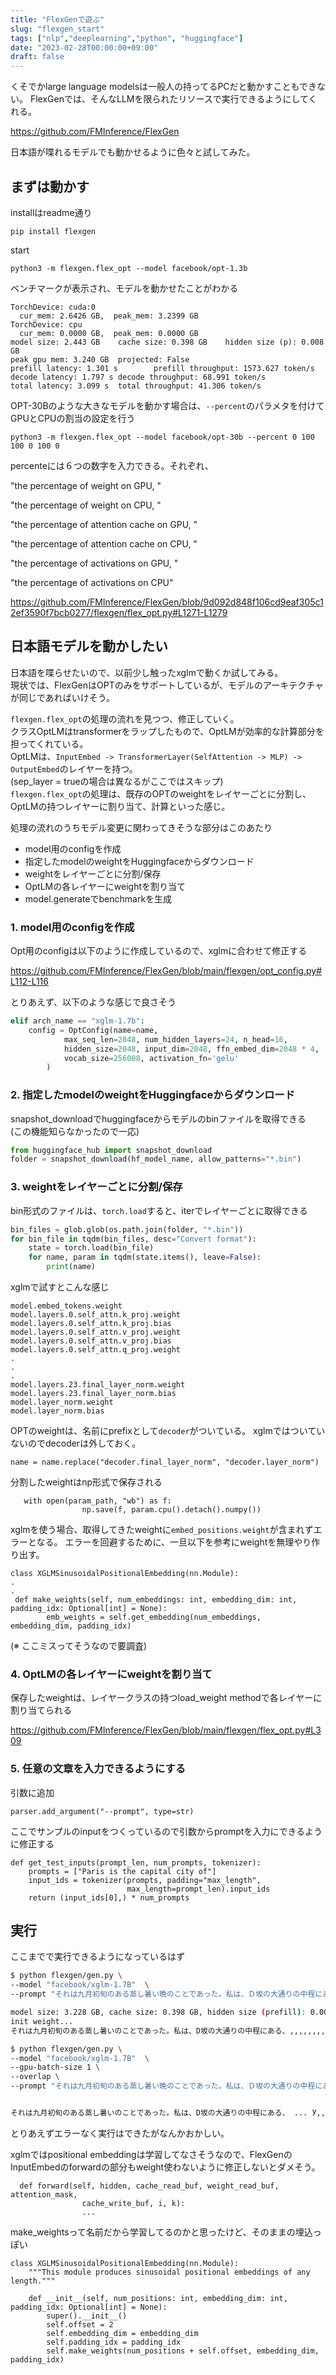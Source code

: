 ```yaml
---
title: "FlexGenで遊ぶ"
slug: "flexgen_start"
tags: ["nlp","deeplearning","python", "huggingface"]
date: "2023-02-28T00:00:00+09:00"
draft: false
---
```


くそでかlarge language modelsは一般人の持ってるPCだと動かすこともできない。
FlexGenでは、そんなLLMを限られたリソースで実行できるようにしてくれる。

https://github.com/FMInference/FlexGen

日本語が喋れるモデルでも動かせるように色々と試してみた。

## まずは動かす
installはreadme通り

```
pip install flexgen
```

start

```
python3 -m flexgen.flex_opt --model facebook/opt-1.3b
```

ベンチマークが表示され、モデルを動かせたことがわかる

```
TorchDevice: cuda:0
  cur_mem: 2.6426 GB,  peak_mem: 3.2399 GB
TorchDevice: cpu
  cur_mem: 0.0000 GB,  peak_mem: 0.0000 GB
model size: 2.443 GB    cache size: 0.398 GB    hidden size (p): 0.008 GB
peak gpu mem: 3.240 GB  projected: False
prefill latency: 1.301 s        prefill throughput: 1573.627 token/s
decode latency: 1.797 s decode throughput: 68.991 token/s
total latency: 3.099 s  total throughput: 41.306 token/s
```

OPT-30Bのような大きなモデルを動かす場合は、`--percent`のパラメタを付けてGPUとCPUの割当の設定を行う

```
python3 -m flexgen.flex_opt --model facebook/opt-30b --percent 0 100 100 0 100 0
```

percenteには６つの数字を入力できる。それぞれ、

"the percentage of weight on GPU, "

"the percentage of weight on CPU, "

"the percentage of attention cache on GPU, "

"the percentage of attention cache on CPU, "

"the percentage of activations on GPU, "

"the percentage of activations on CPU"

https://github.com/FMInference/FlexGen/blob/9d092d848f106cd9eaf305c12ef3590f7bcb0277/flexgen/flex_opt.py#L1271-L1279

## 日本語モデルを動かしたい
日本語を喋らせたいので、以前少し触ったxglmで動くか試してみる。  
現状では、FlexGenはOPTのみをサポートしているが、モデルのアーキテクチャが同じであればいけそう。

`flexgen.flex_opt`の処理の流れを見つつ、修正していく。  
クラスOptLMはtransformerをラップしたもので、OptLMが効率的な計算部分を担ってくれている。  
OptLMは、`InputEmbed -> TransformerLayer(SelfAttention -> MLP) -> OutputEmbed`のレイヤーを持つ。  
(sep_layer = trueの場合は異なるがここではスキップ)  
`flexgen.flex_opt`の処理は、既存のOPTのweightをレイヤーごとに分割し、OptLMの持つレイヤーに割り当て、計算といった感じ。


処理の流れのうちモデル変更に関わってきそうな部分はこのあたり

- model用のconfigを作成
- 指定したmodelのweightをHuggingfaceからダウンロード
- weightをレイヤーごとに分割/保存
- OptLMの各レイヤーにweightを割り当て
- model.generateでbenchmarkを生成

### 1. model用のconfigを作成
Opt用のconfigは以下のように作成しているので、xglmに合わせて修正する

https://github.com/FMInference/FlexGen/blob/main/flexgen/opt_config.py#L112-L116


とりあえず、以下のような感じで良さそう

```python
elif arch_name == "xglm-1.7b":
    config = OptConfig(name=name,
            max_seq_len=2048, num_hidden_layers=24, n_head=16,            
            hidden_size=2048, input_dim=2048, ffn_embed_dim=2048 * 4,
            vocab_size=256008, activation_fn='gelu'
        )
```

### 2. 指定したmodelのweightをHuggingfaceからダウンロード
snapshot_downloadでhuggingfaceからモデルのbinファイルを取得できる  
(この機能知らなかったので一応)

```python
from huggingface_hub import snapshot_download
folder = snapshot_download(hf_model_name, allow_patterns="*.bin")
```

### 3. weightをレイヤーごとに分割/保存
bin形式のファイルは、`torch.load`すると、iterでレイヤーごとに取得できる

```python
bin_files = glob.glob(os.path.join(folder, "*.bin"))
for bin_file in tqdm(bin_files, desc="Convert format"):
    state = torch.load(bin_file)
    for name, param in tqdm(state.items(), leave=False):
        print(name)
```

xglmで試すとこんな感じ

```
model.embed_tokens.weight
model.layers.0.self_attn.k_proj.weight
model.layers.0.self_attn.k_proj.bias
model.layers.0.self_attn.v_proj.weight
model.layers.0.self_attn.v_proj.bias
model.layers.0.self_attn.q_proj.weight
.
.
.
model.layers.23.final_layer_norm.weight
model.layers.23.final_layer_norm.bias
model.layer_norm.weight
model.layer_norm.bias
```


OPTのweightは、名前にprefixとして`decoder`がついている。
xglmではついていないのでdecoderは外しておく。

```python{ref="https://github.com/FMInference/FlexGen/blob/main/flexgen/opt_config.py#L231"}
name = name.replace("decoder.final_layer_norm", "decoder.layer_norm")
```

分割したweightはnp形式で保存される

```python{ref="https://github.com/FMInference/FlexGen/blob/main/flexgen/opt_config.py#L234"}
   with open(param_path, "wb") as f:
                np.save(f, param.cpu().detach().numpy())
```

xglmを使う場合、取得してきたweightに`embed_positions.weight`が含まれずエラーとなる。
エラーを回避するために、一旦以下を参考にweightを無理やり作り出す。

```python{ref="https://github.com/huggingface/transformers/blob/main/src/transformers/models/xglm/modeling_xglm.py#L169"}
class XGLMSinusoidalPositionalEmbedding(nn.Module):
.
.
 def make_weights(self, num_embeddings: int, embedding_dim: int, padding_idx: Optional[int] = None):
        emb_weights = self.get_embedding(num_embeddings, embedding_dim, padding_idx)
```

(※ ここミスってそうなので要調査)

### 4. OptLMの各レイヤーにweightを割り当て

保存したweightは、レイヤークラスの持つload_weight methodで各レイヤーに割り当てられる

https://github.com/FMInference/FlexGen/blob/main/flexgen/flex_opt.py#L309


### 5. 任意の文章を入力できるようにする

引数に追加

```python{ref="https://github.com/FMInference/FlexGen/blob/main/flexgen/flex_opt.py#L1311-L1312"}
parser.add_argument("--prompt", type=str)
```

ここでサンプルのinputをつくっているので引数からpromptを入力にできるように修正する

```python{ref="https://github.com/FMInference/FlexGen/blob/main/flexgen/flex_opt.py#L1185"}
def get_test_inputs(prompt_len, num_prompts, tokenizer):
    prompts = ["Paris is the capital city of"]
    input_ids = tokenizer(prompts, padding="max_length",
                          max_length=prompt_len).input_ids
    return (input_ids[0],) * num_prompts
```

## 実行
ここまでで実行できるようになっているはず

```bash
$ python flexgen/gen.py \
--model "facebook/xglm-1.7B"  \
--prompt "それは九月初旬のある蒸し暑い晩のことであった。私は、Ｄ坂の大通りの中程にある、"

model size: 3.228 GB, cache size: 0.398 GB, hidden size (prefill): 0.008 GB
init weight...
それは九月初旬のある蒸し暑いのことであった。私は、D坂の大通りの中程にある、,,,,,,,,,,,,,,,,,,..........,,,,
```


```bash
$ python flexgen/gen.py \
--model "facebook/xglm-1.7B"  \
--gpu-batch-size 1 \
--overlap \
--prompt "それは九月初旬のある蒸し暑い晩のことであった。私は、Ｄ坂の大通りの中程にある、"


それは九月初旬のある蒸し暑いのことであった。私は、D坂の大通りの中程にある、 ... У,,  _. «乐”v,总鬼最后 critica,  В越最后cuimen.乐  总.,, ser.,  Um Extra 总ra. Big,, b Palm tags初 (b N  National póspey петmini其实,马
```

とりあえずエラーなく実行はできたがなんかおかしい。

xglmではpositional embeddingは学習してなさそうなので、FlexGenのInputEmbedのforwardの部分もweight使わないように修正しないとダメそう。

```python{ref="https://github.com/FMInference/FlexGen/blob/main/flexgen/flex_opt.py#L180"}
  def forward(self, hidden, cache_read_buf, weight_read_buf, attention_mask,
                cache_write_buf, i, k):
                ...
```


make_weightsって名前だから学習してるのかと思ったけど、そのままの埋込っぽい

```python{ref="https://github.com/huggingface/transformers/blob/main/src/transformers/models/xglm/modeling_xglm.py#L159"}
class XGLMSinusoidalPositionalEmbedding(nn.Module):
    """This module produces sinusoidal positional embeddings of any length."""

    def __init__(self, num_positions: int, embedding_dim: int, padding_idx: Optional[int] = None):
        super().__init__()
        self.offset = 2
        self.embedding_dim = embedding_dim
        self.padding_idx = padding_idx
        self.make_weights(num_positions + self.offset, embedding_dim, padding_idx)  
```
